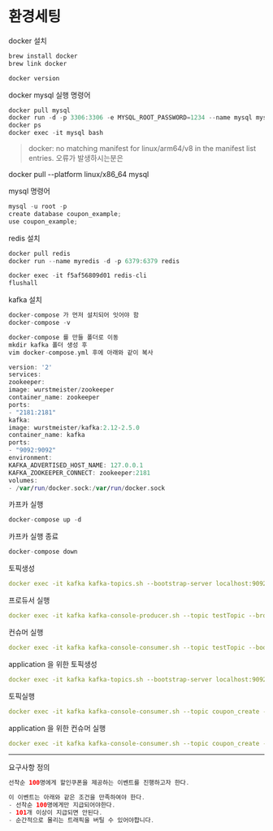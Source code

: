 # 환경세팅

docker 설치

```jsx
brew install docker
brew link docker

docker version
```

docker mysql 실행 명령어

```kotlin
docker pull mysql
docker run -d -p 3306:3306 -e MYSQL_ROOT_PASSWORD=1234 --name mysql mysql
docker ps
docker exec -it mysql bash
```

> docker: no matching manifest for linux/arm64/v8 in the manifest list entries.
오류가 발생하시는분은

docker pull --platform linux/x86_64 mysql

mysql 명령어
```kotlin
mysql -u root -p
create database coupon_example;
use coupon_example;
```

redis 설치
```kotlin
docker pull redis
docker run --name myredis -d -p 6379:6379 redis

docker exec -it f5af56809d01 redis-cli
flushall
```

kafka 설치
```kotlin
docker-compose 가 먼저 설치되어 잇어야 함
docker-compose -v

docker-compose 를 만들 폴더로 이동
mkdir kafka 폴더 생성 후 
vim docker-compose.yml 후에 아래와 같이 복사

version: '2'
services:
zookeeper:
image: wurstmeister/zookeeper
container_name: zookeeper
ports:
- "2181:2181"
kafka:
image: wurstmeister/kafka:2.12-2.5.0
container_name: kafka
ports:
- "9092:9092"
environment:
KAFKA_ADVERTISED_HOST_NAME: 127.0.0.1
KAFKA_ZOOKEEPER_CONNECT: zookeeper:2181
volumes:
- /var/run/docker.sock:/var/run/docker.sock
```
카프카 실행
```kotlin
docker-compose up -d
```

카프카 실행 종료
```kotlin
docker-compose down
```

토픽생성
```yaml
docker exec -it kafka kafka-topics.sh --bootstrap-server localhost:9092 --create --topic testTopic
```

프로듀서 실행
```yaml
docker exec -it kafka kafka-console-producer.sh --topic testTopic --broker-list 0.0.0.0:9092
```

컨슈머 실행
```yaml
docker exec -it kafka kafka-console-consumer.sh --topic testTopic --bootstrap-server localhost:9092
```

application 을 위한 토픽생성
```yaml
docker exec -it kafka kafka-topics.sh --bootstrap-server localhost:9092 --create --topic coupon_create
```

토픽실행
```yaml
docker exec -it kafka kafka-console-consumer.sh --topic coupon_create --bootstrap-server localhost:9092
```


application 을 위한 컨슈머 실행
```yaml
docker exec -it kafka kafka-console-consumer.sh --topic coupon_create --bootstrap-server localhost:9092 --key-deserializer "org.apache.kafka.common.serialization.StringDeserializer" --value-deserializer "org.apache.kafka.common.serialization.LongDeserializer"
```


---


요구사항 정의
```kotlin
선착순 100명에게 할인쿠폰을 제공하는 이벤트를 진행하고자 한다.

이 이벤트는 아래와 같은 조건을 만족하여야 한다.
- 선착순 100명에게만 지급되어야한다.
- 101개 이상이 지급되면 안된다.
- 순간적으로 몰리는 트래픽을 버틸 수 있어야합니다.
```

